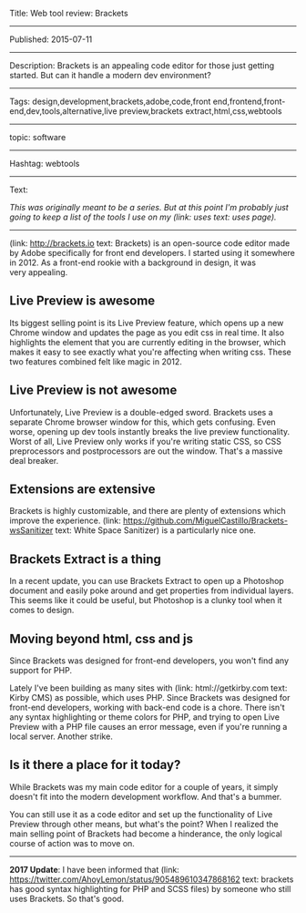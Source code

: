 Title: Web tool review: Brackets

----

Published: 2015-07-11

----

Description: Brackets is an appealing code editor for those just getting started. But can it handle a modern dev environment?

----

Tags: design,development,brackets,adobe,code,front end,frontend,front-end,dev,tools,alternative,live preview,brackets extract,html,css,webtools

----

topic: software

----

Hashtag: webtools

----

Text:

*This was originally meant to be a series. But at this point I'm probably just going to keep a list of the tools I use on my (link: uses text: uses page).*

***

(link: http://brackets.io text: Brackets) is an open-source code editor made by Adobe specifically for front end developers. I started using it somewhere in 2012. As a front-end rookie with a background in design, it was very appealing.

## Live Preview is awesome

Its biggest selling point is its Live Preview feature, which opens up a new Chrome window and updates the page as you edit css in real time. It also highlights the element that you are currently editing in the browser, which makes it easy to see exactly what you're affecting when writing css. These two features combined felt like magic in 2012.

## Live Preview is not awesome

Unfortunately, Live Preview is a double-edged sword. Brackets uses a separate Chrome browser window for this, which gets confusing. Even worse, opening up dev tools instantly breaks the live preview functionality. Worst of all, Live Preview only works if you're writing static CSS, so CSS preprocessors and postprocessors are out the window. That's a massive deal breaker.

## Extensions are extensive

Brackets is highly customizable, and there are plenty of extensions which improve the experience. (link: https://github.com/MiguelCastillo/Brackets-wsSanitizer text: White Space Sanitizer) is a particularly nice one.

## Brackets Extract is a thing

In a recent update, you can use Brackets Extract to open up a Photoshop document and easily poke around and get properties from individual layers. This seems like it could be useful, but Photoshop is a clunky tool when it comes to design.

## Moving beyond html, css and js

Since Brackets was designed for front-end developers, you won't find any support for PHP.

Lately I've been building as many sites with (link: html://getkirby.com text: Kirby CMS) as possible, which uses PHP. Since Brackets was designed for front-end developers, working with back-end code is a chore. There isn't any syntax highlighting or theme colors for PHP, and trying to open Live Preview with a PHP file causes an error message, even if you're running a local server. Another strike.

## Is it there a place for it today?

While Brackets was my main code editor for a couple of years, it simply doesn't fit into the modern development workflow. And that's a bummer.

You can still use it as a code editor and set up the functionality of Live Preview through other means, but what's the point? When I realized the main selling point of Brackets had become a hinderance, the only logical course of action was to move on.

***

**2017 Update**: I have been informed that (link: https://twitter.com/AhoyLemon/status/905489610347868162 text: brackets has good syntax highlighting for PHP and SCSS files) by someone who still uses Brackets. So that's good.
